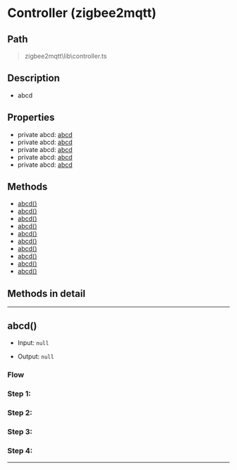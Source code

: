 # Controller (zigbee2mqtt)

## Path
> zigbee2mqtt\lib\controller.ts

## Description
- abcd

## Properties
- private abcd: [abcd]()
- private abcd: [abcd]()
- private abcd: [abcd]()
- private abcd: [abcd]()
- private abcd: [abcd]()

## Methods
- [abcd()]()
- [abcd()]()
- [abcd()]()
- [abcd()]()
- [abcd()]()
- [abcd()]()
- [abcd()]()
- [abcd()]()
- [abcd()]()
- [abcd()]()

## Methods in detail
---

## abcd()
- Input: `null`

- Output: `null`

### Flow

### Step 1:

### Step 2:

### Step 3:

### Step 4:

---


